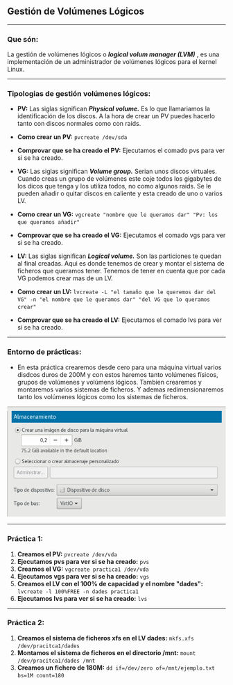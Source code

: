 ## Gestión de Volúmenes Lógicos

***

### Que són: 

La gestión de volúmenes lógicos o ***logical volum manager (LVM)*** , es una implementación de un administrador de volúmenes lógicos para el kernel Linux. 

***

### Tipologias de gestión volúmenes lógicos:  

* **PV:** Las siglas significan ***Physical volume.*** Es lo que llamariamos la identificación de los discos. A la hora de crear un PV puedes hacerlo tanto con discos normales como con raids.  
* **Como crear un PV:** `pvcreate /dev/sda`  
* **Comprovar que se ha creado el PV:** Ejecutamos el comado pvs para ver si se ha creado.

* **VG:** Las siglas significan ***Volume group.*** Serian unos discos virtuales. Cuando creas un grupo de volúmenes este coje todos los gigabytes de los dicos que tenga y los utiliza todos, no como algunos raids. Se le pueden añadir o quitar discos en caliente y esta creado de uno o varios LV.  
* **Como crear un VG:** `vgcreate "nombre que le queramos dar" "Pv: los que queramos añadir"`
* **Comprovar que se ha creado el VG:** Ejecutamos el comado vgs para ver si se ha creado.

* **LV:** Las siglas significan ***Logical volume.*** Son las particiones te quedan al final creadas. Aqui es donde tenemos de crear y montar el sistema de ficheros que queramos tener. Tenemos de tener en cuenta que por cada VG podemos crear mas de un LV.      
* **Como crear un LV:** `lvcreate -L "el tamaño que le queremos dar del VG" -n "el nombre que le queramos dar" "del VG que lo queramos crear"`
* **Comprovar que se ha creado el LV:** Ejecutamos el comado lvs para ver si se ha creado.

***

### Entorno de prácticas:

* En esta práctica crearemos desde cero para una máquina virtual varios disdcos duros de 200M y con estos haremos tanto volúmenes físicos, grupos de volúmenes y volúmens lógicos. Tambien crearemos y montaremos varios sistemas de ficheros. Y ademas redimensionaremos tanto los volúmenes lógicos como los sistemas de ficheros.  

![Sin titulo](Imagen.png)  

***

### Práctica 1:  

1. **Creamos el PV:** `pvcreate /dev/vda`
2. **Ejecutamos pvs para ver si se ha creado:** `pvs`
3. **Creamos el VG:** `vgcreate practica1 /dev/vda`
4. **Ejecutamos vgs para ver si se ha creado:** `vgs`
5. **Creamos el LV con el 100% de capacidad y el nombre "dades":** `lvcreate -l 100%FREE -n dades practica1`
6. **Ejecutamos lvs para ver si se ha creado:** `lvs`  

***

### Práctica 2:

1. **Creamos el sistema de ficheros xfs en el LV dades:** `mkfs.xfs /dev/pracitca1/dades`
2. **Montamos el sistema de ficheros en el directorio /mnt:** `mount /dev/pracitca1/dades /mnt`
3. **Creamos un fichero de 180M:** `dd if=/dev/zero of=/mnt/ejemplo.txt bs=1M count=180`
